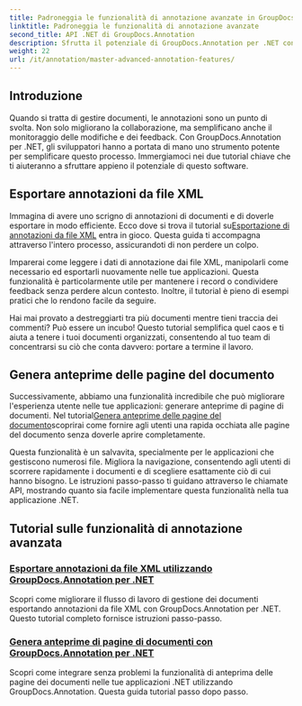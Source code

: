 ```yaml
---
title: Padroneggia le funzionalità di annotazione avanzate in GroupDocs.Annotation per .NET
linktitle: Padroneggia le funzionalità di annotazione avanzate
second_title: API .NET di GroupDocs.Annotation
description: Sfrutta il potenziale di GroupDocs.Annotation per .NET con tutorial sull'esportazione di annotazioni XML e sulla generazione di anteprime delle pagine dei documenti.
weight: 22
url: /it/annotation/master-advanced-annotation-features/
---
```

## Introduzione

Quando si tratta di gestire documenti, le annotazioni sono un punto di svolta. Non solo migliorano la collaborazione, ma semplificano anche il monitoraggio delle modifiche e dei feedback. Con GroupDocs.Annotation per .NET, gli sviluppatori hanno a portata di mano uno strumento potente per semplificare questo processo. Immergiamoci nei due tutorial chiave che ti aiuteranno a sfruttare appieno il potenziale di questo software.

## Esportare annotazioni da file XML

 Immagina di avere uno scrigno di annotazioni di documenti e di doverle esportare in modo efficiente. Ecco dove si trova il tutorial su[Esportazione di annotazioni da file XML](./export-annotations-from-xml-file/) entra in gioco. Questa guida ti accompagna attraverso l'intero processo, assicurandoti di non perdere un colpo. 

Imparerai come leggere i dati di annotazione dai file XML, manipolarli come necessario ed esportarli nuovamente nelle tue applicazioni. Questa funzionalità è particolarmente utile per mantenere i record o condividere feedback senza perdere alcun contesto. Inoltre, il tutorial è pieno di esempi pratici che lo rendono facile da seguire. 

Hai mai provato a destreggiarti tra più documenti mentre tieni traccia dei commenti? Può essere un incubo! Questo tutorial semplifica quel caos e ti aiuta a tenere i tuoi documenti organizzati, consentendo al tuo team di concentrarsi su ciò che conta davvero: portare a termine il lavoro.

## Genera anteprime delle pagine del documento

 Successivamente, abbiamo una funzionalità incredibile che può migliorare l'esperienza utente nelle tue applicazioni: generare anteprime di pagine di documenti. Nel tutorial[Genera anteprime delle pagine del documento](./generate-document-page-previews/)scoprirai come fornire agli utenti una rapida occhiata alle pagine del documento senza doverle aprire completamente.

Questa funzionalità è un salvavita, specialmente per le applicazioni che gestiscono numerosi file. Migliora la navigazione, consentendo agli utenti di scorrere rapidamente i documenti e di scegliere esattamente ciò di cui hanno bisogno. Le istruzioni passo-passo ti guidano attraverso le chiamate API, mostrando quanto sia facile implementare questa funzionalità nella tua applicazione .NET. 

## Tutorial sulle funzionalità di annotazione avanzata
### [Esportare annotazioni da file XML utilizzando GroupDocs.Annotation per .NET](./export-annotations-from-xml-file/)
Scopri come migliorare il flusso di lavoro di gestione dei documenti esportando annotazioni da file XML con GroupDocs.Annotation per .NET. Questo tutorial completo fornisce istruzioni passo-passo.
### [Genera anteprime di pagine di documenti con GroupDocs.Annotation per .NET](./generate-document-page-previews/)
Scopri come integrare senza problemi la funzionalità di anteprima delle pagine dei documenti nelle tue applicazioni .NET utilizzando GroupDocs.Annotation. Questa guida tutorial passo dopo passo.
